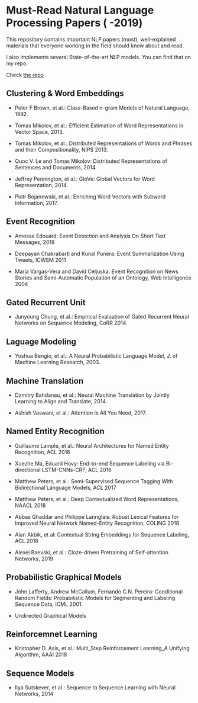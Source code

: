 # Must-Read Natural Language Processing Papers ( -2019)

This repository contains important NLP papers (most), well-explained materials that everyone working in the field should know about and read.

I also implements several State-of-the-art NLP models. You can find that on my repo.

Check [the repo](https://github.com/pjlintw?tab=repositories)


## Clustering & Word Embeddings

* Peter F Brown, et al.: Class-Based n-gram Models of Natural Language, 1992.

* Tomas Mikolov, et al.: Efficient Estimation of Word Representations in Vector Space, 2013.

* Tomas Mikolov, et al.: Distributed Representations of Words and Phrases and their Compositionality, NIPS 2013.

* Quoc V. Le and Tomas Mikolov: Distributed Representations of Sentences and Documents, 2014.

* Jeffrey Pennington, et al.: GloVe: Global Vectors for Word Representation, 2014.

* Piotr Bojanowski, et al.: Enriching Word Vectors with Subword Information, 2017.

## Event Recognition

* Amosse Edouard: Event Detection and Analysis On Short Text Messages, 2018

* Deepayan Chakrabarti and Kunal Punera: Event Summarization Using Tweets, ICWSM 2011

* Maria Vargas-Vera and David Celjuska: Event Recognition on News Stories and Semi-Automatic Population of an Ontology, Web Intelligence 2004

## Gated Recurrent Unit

* Junyoung Chung, et al.: Empirical Evaluation of Gated Recurrent Neural Networks on Sequence Modeling, CoRR 2014.

## Laguage Modeling

* Yoshua Bengio, et al.: A Neural Probabilistic Language Model, J. of Machine Learning Research, 2003.

## Machine Translation

* Dzmitry Bahdanau, et al.: Neural Machine Translation by Jointly Learning to Align and Translate, 2014.

* Ashish Vaswani, et al.: Attention Is All You Need, 2017.

## Named Entity Recognition

* Guillaume Lample, et al.: Neural Architectures for Named Entity Recognition, ACL 2016

* Xuezhe Ma, Eduard Hovy: End-to-end Sequence Labeling via Bi-directional LSTM-CNNs-CRF, ACL 2016

* Matthew Peters, et al.: Semi-Supervised Sequence Tagging With Bidirectional Language Models, ACL 2017

* Matthew Peters, et al.: Deep Contextualized Word Representations, NAACL 2018

* Abbas Ghaddar and Philippe Lannglais: Robust Lexical Features for Improved Neural Network Named-Entity Recognition, COLING 2018

* Alan Akbik, et al: Contextual String Embeddings for Sequence Labeling, ACL 2018

* Alexei Baevski, et al.: Cloze-driven Pretraining of Self-attention Networks, 2019

## Probabilistic Graphical Models

* John Lafferty, Andrew McCallum, Fernando C.N. Pereira: Conditional Random Fields: Probabilistic Models for Segmenting and Labeling Sequence Data, ICML 2001.

* Undirected Graphical Models

## Reinforcemnet Learning

* Kristopher D. Asis, et al.: Multi_Step Reinforcement Learning_A Unifying Algorithm, AAAI 2018

## Sequence Models

* Ilya Sutskever, et al.: Sequence to Sequence Learning with Neural Networks, 2014